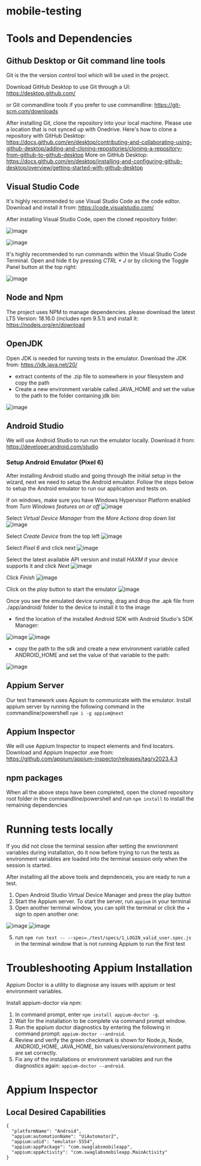 # mobile-testing

# Tools and Dependencies

## Github Desktop or Git command line tools

Git is the the version control tool which will be used in the project. 

Download GitHub Desktop to use Git through a UI:
https://desktop.github.com/

or Git commandline tools if you prefer to use commandline: 
https://git-scm.com/downloads

After installing Git, clone the repository into your local machine. Please use a location that is not synced up with Onedrive.
Here's how to clone a repository with GitHub Desktop: https://docs.github.com/en/desktop/contributing-and-collaborating-using-github-desktop/adding-and-cloning-repositories/cloning-a-repository-from-github-to-github-desktop
More on GitHub Desktop: https://docs.github.com/en/desktop/installing-and-configuring-github-desktop/overview/getting-started-with-github-desktop

## Visual Studio Code
It's highly recommended to use Visual Studio Code as the code editor. Download and install it from:
https://code.visualstudio.com/

After installing Visual Studio Code, open the cloned repository folder:

![image](https://user-images.githubusercontent.com/23452449/235809073-50a41a52-e334-4e41-bc5f-61095b0afff6.png)

![image](https://user-images.githubusercontent.com/23452449/235809207-b5c53131-beb0-4086-8d05-5a1635dfa26d.png)

It's highly recommended to run commands within the Visual Studio Code Terminal. Open and hide it by pressing _CTRL + J_ or by clicking the Toggle Panel button at the top right:

![image](https://user-images.githubusercontent.com/23452449/235809671-3e3eceb1-7506-4a85-9552-9cf255470779.png)


## Node and Npm
The project uses NPM to manage dependencies. please download the latest LTS Version: 18.16.0 (includes npm 9.5.1) and install it:
https://nodejs.org/en/download

## OpenJDK
Open JDK is needed for running tests in the emulator.
Download the JDK from:
https://jdk.java.net/20/
- extract contents of the .zip file to somewhere in your filesystem and copy the path
- Create a new environment variable called JAVA_HOME and set the value to the path to the folder containing jdk bin:

![image](https://user-images.githubusercontent.com/23452449/235389367-9c5dd9b9-fbad-4654-8f9b-0e8c687f31f1.png)

## Android Studio
We will use Android Studio to run run the emulator locally. Download it from:
https://developer.android.com/studio

### Setup Android Emulator (Pixel 6)
After installing Android studio and going through the initial setup in the wizard, next we need to setup the Android emulator. Follow the steps below to setup the Android emulator to run our application and tests on.

If on windows, make sure you have Windows Hypervisor Platform enabled from _Turn Windows features on or off_
![image](https://user-images.githubusercontent.com/23452449/234464529-15ce155b-1a2b-4745-b164-4774ab7ea862.png)

Select _Virtual Device Manager_ from the _More Actions_ drop down list
![image](https://user-images.githubusercontent.com/23452449/234455164-6be3be16-e4d3-4b9f-849a-d5b2d80db195.png)

Select _Create Device_ from the top left
![image](https://user-images.githubusercontent.com/23452449/234456826-4412ea91-2e94-4b4e-a42f-1c5bd4aea4c1.png)

Select _Pixel 6_ and click next
![image](https://user-images.githubusercontent.com/23452449/234457216-db1da38c-ed0e-4ddc-b31c-c24c2b761462.png)

Select the latest available API version and install _HAXM_ if your device supports it and click _Next_
![image](https://user-images.githubusercontent.com/23452449/234458203-319d9f33-7616-456f-9900-0ab54ac2616e.png)

Click _Finish_
![image](https://user-images.githubusercontent.com/23452449/234458669-b3385a70-8290-4aa2-9d63-855529c5febd.png)

Click on the _play_ button to start the emulator
![image](https://user-images.githubusercontent.com/23452449/234459487-72fc7605-9312-4005-843f-f9b7d814cb02.png)

Once you see the emulated device running, drag and drop the .apk file from ./app/android/ folder to the device to install it to the image

- find the location of the installed Android SDK with Android Studio's SDK Manager:

![image](https://user-images.githubusercontent.com/23452449/235389459-ae862ff0-c10e-4637-abd2-764cc1d4de49.png)
![image](https://user-images.githubusercontent.com/23452449/235389506-d434aa05-c7fc-4b21-a4c4-bfd40d9b55d1.png)
- copy the path to the sdk and create a new environment variable called ANDROID_HOME and set the value of that variable to the path:

![image](https://user-images.githubusercontent.com/23452449/235389588-da7dad29-150e-4386-96f1-fdb2736e7904.png)

## Appium Server
Our test framework uses Appium to communicate with the emulator.
Install appium server by running the following command in the commandline/powershell
```npm i -g appium@next```

## Appium Inspector
We will use Appium Inspector to inspect elements and find locators.
Download and Appium Inspector .exe from:
https://github.com/appium/appium-inspector/releases/tag/v2023.4.3

## npm packages
When all the above steps have been completed, open the cloned repository root folder in the commandline/powershell and run
```npm install```
to install the remaining dependencies

# Running tests locally
If you did not close the terminal session after setting the envrionment variables during installation, do it now before trying to run the tests as environment variables are loaded into the terminal session only when the session is started.

After installing all the above tools and depndenceis, you are ready to run a test. 
1. Open Android Studio Virtual Device Manager and press the play button
2. Start the Appium server. To start the server, run
```appium```
in your terminal
3. Open another terminal window, you can split the terminal or click the + sign to open another one:

![image](https://user-images.githubusercontent.com/23452449/235810427-15992411-d86a-4d0f-8036-695186ee666d.png)
![image](https://user-images.githubusercontent.com/23452449/235810290-8dd0b96f-ce39-4fb5-8563-477ec9677da7.png)

5. run ```npm run test -- --spec=./test/specs/1_LOGIN_valid_user.spec.js``` in the terminal window that is not running Appium to run the first test

# Troubleshooting Appium Installation
Appium Doctor is a utility to diagnose any issues with appium or test environment variables.

Install appium-doctor via npm:
1. In command prompt, enter ```npm install appium-doctor -g```.
2. Wait for the installation to be complete via command prompt window.
3. Run the appium doctor diagnostics by entering the following in command prompt: ```appium-doctor --android```.
4. Review and verify the green checkmark is shown for Node.js, Node, ANDROID_HOME, JAVA_HOME, bin values/versions/environment paths are set correctly.
5. Fix any of the installations or environment variables and run the diagnostics again: ```appium-doctor --android```.

# Appium Inspector
## Local Desired Capabilities
```
{
  "platformName": "Android",
  "appium:automationName": "UiAutomator2",
  "appium:udid": "emulator-5554",
  "appium:appPackage": "com.swaglabsmobileapp",
  "appium:appActivity": "com.swaglabsmobileapp.MainActivity"
}
```
